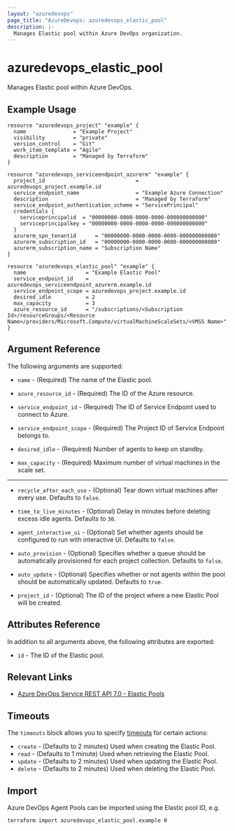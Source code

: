 ```yaml
---
layout: "azuredevops"
page_title: "AzureDevops: azuredevops_elastic_pool"
description: |-
  Manages Elastic pool within Azure DevOps organization.
---
```


# azuredevops_elastic_pool

Manages Elastic pool within Azure DevOps.

## Example Usage

```hcl
resource "azuredevops_project" "example" {
  name               = "Example Project"
  visibility         = "private"
  version_control    = "Git"
  work_item_template = "Agile"
  description        = "Managed by Terraform"
}

resource "azuredevops_serviceendpoint_azurerm" "example" {
  project_id                             = azuredevops_project.example.id
  service_endpoint_name                  = "Example Azure Connection"
  description                            = "Managed by Terraform"
  service_endpoint_authentication_scheme = "ServicePrincipal"
  credentials {
    serviceprincipalid  = "00000000-0000-0000-0000-000000000000"
    serviceprincipalkey = "00000000-0000-0000-0000-000000000000"
  }
  azurerm_spn_tenantid      = "00000000-0000-0000-0000-000000000000"
  azurerm_subscription_id   = "00000000-0000-0000-0000-000000000000"
  azurerm_subscription_name = "Subscription Name"
}

resource "azuredevops_elastic_pool" "example" {
  name                   = "Example Elastic Pool"
  service_endpoint_id    = azuredevops_serviceendpoint_azurerm.example.id
  service_endpoint_scope = azuredevops_project.example.id
  desired_idle           = 2
  max_capacity           = 3
  azure_resource_id      = "/subscriptions/<Subscription Id>/resourceGroups/<Resource Name>/providers/Microsoft.Compute/virtualMachineScaleSets/<VMSS Name>"
}
```

## Argument Reference

The following arguments are supported:

- `name` - (Required) The name of the Elastic pool.

- `azure_resource_id` - (Required) The ID of the Azure resource.

- `service_endpoint_id` - (Required) The ID of Service Endpoint used to connect to Azure.

- `service_endpoint_scope` - (Required) The Project ID of Service Endpoint belongs to.

- `desired_idle` - (Required) Number of agents to keep on standby.

- `max_capacity` - (Required) Maximum number of virtual machines in the scale set.

---
- `recycle_after_each_use` - (Optional) Tear down virtual machines after every use. Defaults to `false`.

- `time_to_live_minutes` - (Optional) Delay in minutes before deleting excess idle agents. Defaults to `30`.

- `agent_interactive_ui` - (Optional) Set whether agents should be configured to run with interactive UI. Defaults to `false`.

- `auto_provision` - (Optional) Specifies whether a queue should be automatically provisioned for each project collection. Defaults to `false`.

- `auto_update` - (Optional) Specifies whether or not agents within the pool should be automatically updated. Defaults to `true`.

- `project_id` - (Optional) The ID of the project where a new Elastic Pool will be created.

## Attributes Reference

In addition to all arguments above, the following attributes are exported:

- `id` - The ID of the Elastic pool.

## Relevant Links

- [Azure DevOps Service REST API 7.0 - Elastic Pools](https://learn.microsoft.com/en-us/rest/api/azure/devops/distributedtask/elasticpools/create?view=azure-devops-rest-7.0)

## Timeouts

The `timeouts` block allows you to specify [timeouts](https://developer.hashicorp.com/terraform/language/resources/syntax#operation-timeout) for certain actions:

* `create` - (Defaults to 2 minutes) Used when creating the Elastic Pool.
* `read` - (Defaults to 1 minute) Used when retrieving the Elastic Pool.
* `update` - (Defaults to 2 minutes) Used when updating the Elastic Pool.
* `delete` - (Defaults to 2 minutes) Used when deleting the Elastic Pool.

## Import

Azure DevOps Agent Pools can be imported using the Elastic pool ID, e.g.

```sh
terraform import azuredevops_elastic_pool.example 0
```
